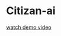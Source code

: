 # Citizan-ai
[watch demo video](https://drive.google.com/file/d/1glieYt8A7HZsWeCkhU5idz-2llQNilRk/view?usp=drivesdk)
